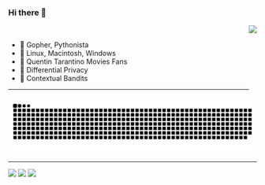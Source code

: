 ### Hi there 👋

<!--
**Alphasxd/Alphasxd** is a ✨ _special_ ✨ repository because its `README.md` (this file) appears on your GitHub profile.
-->

<img height="150" align="right" src="https://github-readme-stats.vercel.app/api?username=Alphasxd&theme=github_dark_dimmed&show_icons=true" />

</br>

- 🌱 Gopher, Pythonista
- 👾 Linux, Macintosh, Windows
- 🎈 Quentin Tarantino Movies Fans
- 📖 Differential Privacy
- 🎰 Contextual Bandits

---

<picture>
  <source media="(prefers-color-scheme: dark)" srcset="https://raw.githubusercontent.com/Alphasxd/Alphasxd/output/github-contribution-grid-snake-dark.svg">
  <source media="(prefers-color-scheme: light)" srcset="https://raw.githubusercontent.com/Alphasxd/Alphasxd/output/github-contribution-grid-snake.svg">
  <img alt="github contribution grid snake animation" src="https://raw.githubusercontent.com/Alphasxd/Alphasxd/output/github-contribution-grid-snake.svg">
</picture>

---

[![](https://img.shields.io/badge/Golang-1E90FF?logo=go&logoColor=white)](#)
[![](https://img.shields.io/badge/python-3670A0?logo=python&logoColor=ffdd54)](#)
[![](https://img.shields.io/badge/Lua-2C2D72?logo=lua&logoColor=white)](#)
